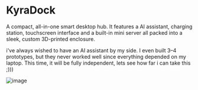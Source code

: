 # KyraDock
A compact, all-in-one smart desktop hub. It features a AI assistant, charging station, touchscreen interface and a built-in mini server all packed into a sleek, custom 3D-printed enclosure.

i've always wished to have an AI assistant by my side. I even built 3–4 prototypes, but they never worked well since everything depended on my laptop. This time, it will be fully independent, lets see how far i can take this ;)))

![image](https://github.com/user-attachments/assets/d6104051-f8e8-45f2-83b8-3e69d809ea63)

